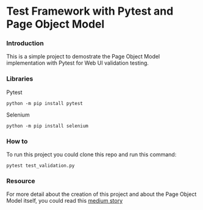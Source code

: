 # Test Framework with Pytest and Page Object Model
### Introduction
This is a simple project to demostrate the Page Object Model implementation with Pytest for Web UI validation testing.

### Libraries
Pytest
```console
python -m pip install pytest
```

Selenium
```console
python -m pip install selenium
```

### How to
To run this project you could clone this repo and run this command:

```console
pytest test_validation.py
```

### Resource
For more detail about the creation of this project and about the Page Object Model itself, you could read this [medium story](https://medium.com/@zeitdeuter/page-object-models-implementation-with-pytest-b9673744b8c0)